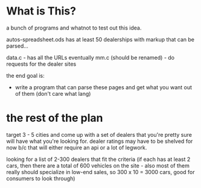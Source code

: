 
# What is This?

a bunch of programs and whatnot to test out this idea.


autos-spreadsheet.ods has at least 50 dealerships with markup that can be
parsed...


data.c - has all the URLs eventually
mm.c (should be renamed) - do requests for the dealer sites



the end goal is:
- write a program that can parse these pages and get what you want out of them
	(don't care what lang) 



# the rest of the plan

target 3 - 5 cities and come up with a set of dealers that you're pretty sure
will have what you're looking for.  dealer ratings may have to be shelved for
now b/c that will either require an api or a lot of legwork.

looking for a list of 2-300 dealers that fit the criteria (if each has at least
2 cars, then there are a total of 600 vehicles on the site - also most of them
really should specialize in low-end sales, so 300 x 10 = 3000 cars, good for
consumers to look through)
